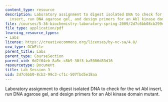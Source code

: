 ```yaml
---
content_type: resource
description: Laboratory assignment to digest isolated DNA to check for the wt Abl
  insert, run DNA agarose gel, and design primers for an Abl kinase domain mutant.
file: /courses/5-36-biochemistry-laboratory-spring-2009/2d7c6bb08cb299c3cf1c507fbd5e18aa_ses3.pdf
file_type: application/pdf
learning_resource_types:
- Labs
license: https://creativecommons.org/licenses/by-nc-sa/4.0/
ocw_type: OCWFile
parent_title: Labs
parent_type: CourseSection
parent_uid: 6d2f04eb-8a5c-c8b9-30f3-ba5006d83d16
resourcetype: Document
title: Lab Session 3
uid: 2d7c6bb0-8cb2-99c3-cf1c-507fbd5e18aa
---
```

Laboratory assignment to digest isolated DNA to check for the wt Abl insert, run DNA agarose gel, and design primers for an Abl kinase domain mutant.